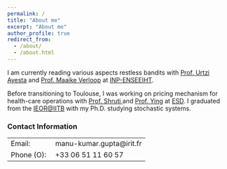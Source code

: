 ```yaml
---
permalink: /
title: "About me"
excerpt: "About me"
author_profile: true
redirect_from: 
  - /about/
  - /about.html
---
```

   
   
<p>I am currently reading various aspects restless bandits with <a href = "https://www.irit.fr/~Urtzi.Ayesta/" target="_blank">Prof. Urtzi Ayesta</a> and <a href = "http://verloop.perso.enseeiht.fr/" target="_blank">Prof. Maaike Verloop</a> at <a href = "http://www.enseeiht.fr/en/index.html" target="_blank">INP-ENSEEIHT</a>. </p>

<p>Before transitioning to Toulouse, I was working on pricing mechanism for health-care operations with <a href = "https://esd.sutd.edu.sg/people/faculty/shrutivandana-sharma" target="_blank"> Prof. Shruti </a> and <a href = "https://esd.sutd.edu.sg/people/faculty/ying-xu" target="_blank">Prof. Ying</a> at <a href = "https://esd.sutd.edu.sg/" target="_blank"> ESD</a>. 
I graduated from the <a href = "http://www.ieor.iitb.ac.in/" target="_blank">IEOR@IITB</a> 
with my Ph.D. studying stochastic systems. 

<h3>Contact Information</h3>
<table border="0">
<tr><td>Email:<td>manu-kumar.gupta@irit.fr</tr>
<!--<tr><td>Office:<td> IEOR PhD lab,
<a href="https://maps.google.co.in/maps/ms?hl=en&gl=in&ie=UTF8&oe=UTF8&msa=0&msid=212518250248303923567.0004e0c99852d626e5568">
Old CSE Building, IIT Bombay</a>-->
<tr><td>Phone (O):&nbsp;<td> +33 06 51 11 60 57</tr>
